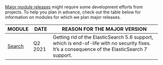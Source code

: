 [Major module releases](https://documentation.spryker.com/docs/major-minor-patch-release#what-is-a--major-release--) might require some development efforts from projects. To help you plan in advance, check out the table below for information on modules for which we plan major releases.

| MODULE | DATE | REASON FOR THE MAJOR VERSION |
| --- | --- | --- |
| [Search](https://github.com/spryker/search) | Q2 2021 | Getting rid of the ElasticSearch 5.6 support, which is end-of-life with no security fixes. It’s a consequence of the ElasticSearch 7 support. |



